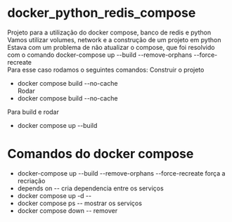 # docker_python_redis_compose
Projeto para a utilização do docker compose, banco de redis e python  
Vamos utilizar volumes, network e a construção de um projeto em python 
Estava com um problema de não atualizar o compose, que foi resolvido com o comando docker-compose up --build --remove-orphans --force-recreate  
Para esse caso rodamos o seguintes comandos:
Construir o projeto  
- docker compose build --no-cache  
Rodar  
- docker compose build --no-cache

Para build e rodar  
- docker compose up --build


# Comandos do docker compose
- docker-compose up --build --remove-orphans --force-recreate    força a recriação 
- depends on   -- cria dependencia entre os serviços
- docker compose up -d -- 
- docker compose ps -- mostrar os serviços
- docker compose down  -- remover 
